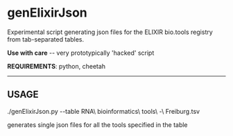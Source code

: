 # genElixirJson

Experimental script generating json files for the ELIXIR bio.tools registry from tab-separated tables.

**Use with care** -- very prototypically 'hacked' script

**REQUIREMENTS**: python, cheetah

-----
USAGE
-----
./genElixirJson.py --table RNA\ bioinformatics\ tools\ -\ Freiburg.tsv 

generates single json files for all the tools specified in the table

